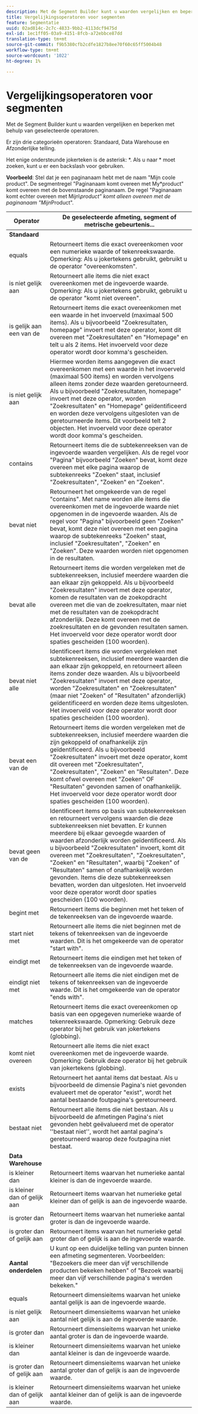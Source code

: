 ```yaml
---
description: Met de Segment Builder kunt u waarden vergelijken en beperken met behulp van geselecteerde operatoren.
title: Vergelijkingsoperatoren voor segmenten
feature: Segmentatie
uuid: 02ad814c-2c7c-4833-9bb2-4113dcf9475d
exl-id: 1ec1ff05-03a9-4151-8fcb-a72ebbce87dd
translation-type: tm+mt
source-git-commit: f9b5380cfb2cdfe1827b8ee70f60c65ff5004b48
workflow-type: tm+mt
source-wordcount: '1022'
ht-degree: 1%

---
```


# Vergelijkingsoperatoren voor segmenten

Met de Segment Builder kunt u waarden vergelijken en beperken met behulp van geselecteerde operatoren.

Er zijn drie categorieën operatoren: Standaard, Data Warehouse en Afzonderlijke telling.

Het enige ondersteunde jokerteken is de asterisk: *. Als u naar * moet zoeken, kunt u er een backslash voor gebruiken.

**Voorbeeld**: Stel dat je een paginanaam hebt met de naam &quot;Mijn coole product&quot;. De segmentregel &quot;Paginanaam komt overeen met My*product&quot; komt overeen met de bovenstaande paginanaam. De regel &quot;Paginanaam komt echter overeen met Mijn\\*product&quot; komt alleen overeen met de paginanaam &quot;Mijn*Product&quot;.

| Operator | De geselecteerde afmeting, segment of metrische gebeurtenis... |
|--- |--- |
| **Standaard** |  |
| equals | Retourneert items die exact overeenkomen voor een numerieke waarde of tekenreekswaarde. Opmerking:  Als u jokertekens gebruikt, gebruikt u de operator &quot;overeenkomsten&quot;. |
| is niet gelijk aan | Retourneert alle items die niet exact overeenkomen met de ingevoerde waarde.  Opmerking:  Als u jokertekens gebruikt, gebruikt u de operator &quot;komt niet overeen&quot;. |
| is gelijk aan een van de | Retourneert items die exact overeenkomen met een waarde in het invoerveld (maximaal 500 items). Als u bijvoorbeeld &quot;Zoekresultaten, homepage&quot; invoert met deze operator, komt dit overeen met &quot;Zoekresultaten&quot; en &quot;Homepage&quot; en telt u als 2 items. Het invoerveld voor deze operator wordt door komma&#39;s gescheiden. |
| is niet gelijk aan | Hiermee worden items aangegeven die exact overeenkomen met een waarde in het invoerveld (maximaal 500 items) en worden vervolgens alleen items zonder deze waarden geretourneerd. Als u bijvoorbeeld &quot;Zoekresultaten, homepage&quot; invoert met deze operator, worden &quot;Zoekresultaten&quot; en &quot;Homepage&quot; geïdentificeerd en worden deze vervolgens uitgesloten van de geretourneerde items. Dit voorbeeld telt 2 objecten. Het invoerveld voor deze operator wordt door komma&#39;s gescheiden. |
| contains | Retourneert items die de subtekenreeksen van de ingevoerde waarden vergelijken. Als de regel voor &quot;Pagina&quot; bijvoorbeeld &quot;Zoeken&quot; bevat, komt deze overeen met elke pagina waarop de subtekenreeks &quot;Zoeken&quot; staat, inclusief &quot;Zoekresultaten&quot;, &quot;Zoeken&quot; en &quot;Zoeken&quot;. |
| bevat niet | Retourneert het omgekeerde van de regel &quot;contains&quot;. Met name worden alle items die overeenkomen met de ingevoerde waarde niet opgenomen in de ingevoerde waarden. Als de regel voor &quot;Pagina&quot; bijvoorbeeld geen &quot;Zoeken&quot; bevat, komt deze niet overeen met een pagina waarop de subtekenreeks &quot;Zoeken&quot; staat, inclusief &quot;Zoekresultaten&quot;, &quot;Zoeken&quot; en &quot;Zoeken&quot;. Deze waarden worden niet opgenomen in de resultaten. |
| bevat alle | Retourneert items die worden vergeleken met de subtekenreeksen, inclusief meerdere waarden die aan elkaar zijn gekoppeld. Als u bijvoorbeeld &quot;Zoekresultaten&quot; invoert met deze operator, komen de resultaten van de zoekopdracht overeen met die van de zoekresultaten, maar niet met de resultaten van de zoekopdracht afzonderlijk. Deze komt overeen met de zoekresultaten en de gevonden resultaten samen. Het invoerveld voor deze operator wordt door spaties gescheiden (100 woorden). |
| bevat niet alle | Identificeert items die worden vergeleken met subtekenreeksen, inclusief meerdere waarden die aan elkaar zijn gekoppeld, en retourneert alleen items zonder deze waarden. Als u bijvoorbeeld &quot;Zoekresultaten&quot; invoert met deze operator, worden &quot;Zoekresultaten&quot; en &quot;Zoekresultaten&quot; (maar niet &quot;Zoeken&quot; of &quot;Resultaten&quot; afzonderlijk) geïdentificeerd en worden deze items uitgesloten. Het invoerveld voor deze operator wordt door spaties gescheiden (100 woorden). |
| bevat een van de | Retourneert items die worden vergeleken met de subtekenreeksen, inclusief meerdere waarden die zijn gekoppeld of onafhankelijk zijn geïdentificeerd. Als u bijvoorbeeld &quot;Zoekresultaten&quot; invoert met deze operator, komt dit overeen met &quot;Zoekresultaten&quot;, &quot;Zoekresultaten&quot;, &quot;Zoeken&quot; en &quot;Resultaten&quot;. Deze komt ofwel overeen met &quot;Zoeken&quot; OF &quot;Resultaten&quot; gevonden samen of onafhankelijk. Het invoerveld voor deze operator wordt door spaties gescheiden (100 woorden). |
| bevat geen van de | Identificeert items op basis van subtekenreeksen en retourneert vervolgens waarden die deze subtekenreeksen niet bevatten. Er kunnen meerdere bij elkaar gevoegde waarden of waarden afzonderlijk worden geïdentificeerd. Als u bijvoorbeeld &quot;Zoekresultaten&quot; invoert, komt dit overeen met &quot;Zoekresultaten&quot;, &quot;Zoekresultaten&quot;, &quot;Zoeken&quot; en &quot;Resultaten&quot;, waarbij &quot;Zoeken&quot; of &quot;Resultaten&quot; samen of onafhankelijk worden gevonden. Items die deze subtekenreeksen bevatten, worden dan uitgesloten. Het invoerveld voor deze operator wordt door spaties gescheiden (100 woorden). |
| begint met | Retourneert items die beginnen met het teken of de tekenreeksen van de ingevoerde waarde. |
| start niet met | Retourneert alle items die niet beginnen met de tekens of tekenreeksen van de ingevoerde waarden. Dit is het omgekeerde van de operator &quot;start with&quot;. |
| eindigt met | Retourneert items die eindigen met het teken of de tekenreeksen van de ingevoerde waarde. |
| eindigt niet met | Retourneert alle items die niet eindigen met de tekens of tekenreeksen van de ingevoerde waarde. Dit is het omgekeerde van de operator &quot;ends with&quot;. |
| matches | Retourneert items die exact overeenkomen op basis van een opgegeven numerieke waarde of tekenreekswaarde. Opmerking:  Gebruik deze operator bij het gebruik van jokertekens (globbing). |
| komt niet overeen | Retourneert alle items die niet exact overeenkomen met de ingevoerde waarde. Opmerking:  Gebruik deze operator bij het gebruik van jokertekens (globbing). |
| exists | Retourneert het aantal items dat bestaat. Als u bijvoorbeeld de dimensie Pagina&#39;s niet gevonden evalueert met de operator &quot;exist&quot;, wordt het aantal bestaande foutpagina&#39;s geretourneerd. |
| bestaat niet | Retourneert alle items die niet bestaan. Als u bijvoorbeeld de afmetingen Pagina&#39;s niet gevonden hebt geëvalueerd met de operator &#39;&#39;bestaat niet&#39;&#39;, wordt het aantal pagina&#39;s geretourneerd waarop deze foutpagina niet bestaat. |
| **Data Warehouse** |  |
| is kleiner dan | Retourneert items waarvan het numerieke aantal kleiner is dan de ingevoerde waarde. |
| is kleiner dan of gelijk aan | Retourneert items waarvan het numerieke getal kleiner dan of gelijk is aan de ingevoerde waarde. |
| is groter dan | Retourneert items waarvan het numerieke aantal groter is dan de ingevoerde waarde. |
| is groter dan of gelijk aan | Retourneert items waarvan het numerieke getal groter dan of gelijk is aan de ingevoerde waarde. |
| **Aantal onderdelen** | U kunt op een duidelijke telling van punten binnen een afmeting segmenteren. Voorbeelden: &quot;Bezoekers die meer dan vijf verschillende producten bekeken hebben&quot; of &quot;Bezoek waarbij meer dan vijf verschillende pagina&#39;s werden bekeken.&quot; |
| equals | Retourneert dimensieitems waarvan het unieke aantal gelijk is aan de ingevoerde waarde. |
| is niet gelijk aan | Retourneert dimensieitems waarvan het unieke aantal niet gelijk is aan de ingevoerde waarde. |
| is groter dan | Retourneert dimensieitems waarvan het unieke aantal groter is dan de ingevoerde waarde. |
| is kleiner dan | Retourneert dimensieitems waarvan het unieke aantal kleiner is dan de ingevoerde waarde. |
| is groter dan of gelijk aan | Retourneert dimensieitems waarvan het unieke aantal groter dan of gelijk is aan de ingevoerde waarde. |
| is kleiner dan of gelijk aan | Retourneert dimensieitems waarvan het unieke aantal kleiner dan of gelijk is aan de ingevoerde waarde. |
